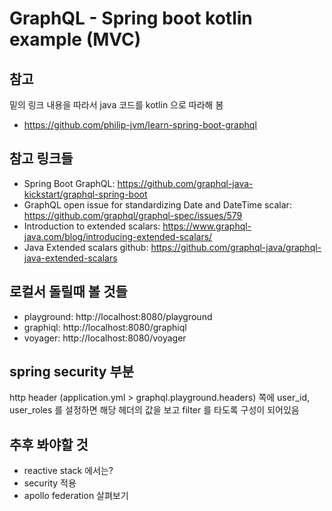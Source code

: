 # GraphQL - Spring boot kotlin example (MVC) 

## 참고
밑의 링크 내용을 따라서 java 코드를 kotlin 으로 따라해 봄
- https://github.com/philip-jvm/learn-spring-boot-graphql

## 참고 링크들
- Spring Boot GraphQL: https://github.com/graphql-java-kickstart/graphql-spring-boot
- GraphQL open issue for standardizing Date and DateTime scalar: https://github.com/graphql/graphql-spec/issues/579
- Introduction to extended scalars: https://www.graphql-java.com/blog/introducing-extended-scalars/
- Java Extended scalars github: https://github.com/graphql-java/graphql-java-extended-scalars

## 로컬서 돌릴때 볼 것들
- playground: http://localhost:8080/playground
- graphiql: http://localhost:8080/graphiql
- voyager: http://localhost:8080/voyager

## spring security 부분
http header (application.yml > graphql.playground.headers) 쪽에 user_id, user_roles 를 설정하면 해당 헤더의 값을 보고 filter 를 타도록 구성이 되어있음

## 추후 봐야할 것
- reactive stack 에서는?
- security 적용
- apollo federation 살펴보기
